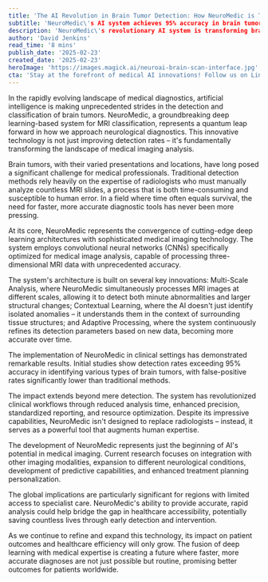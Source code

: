 ```yaml
---
title: 'The AI Revolution in Brain Tumor Detection: How NeuroMedic is Transforming Medical Imaging'
subtitle: 'NeuroMedic\'s AI system achieves 95% accuracy in brain tumor detection'
description: 'NeuroMedic\'s revolutionary AI system is transforming brain tumor detection with 95% accuracy, combining deep learning with medical imaging expertise to provide faster, more precise diagnoses. This groundbreaking technology augments radiologists\' capabilities while promising to bridge healthcare accessibility gaps globally.'
author: 'David Jenkins'
read_time: '8 mins'
publish_date: '2025-02-23'
created_date: '2025-02-23'
heroImage: 'https://images.magick.ai/neuroai-brain-scan-interface.jpg'
cta: 'Stay at the forefront of medical AI innovations! Follow us on LinkedIn for regular updates on groundbreaking technologies like NeuroMedic and join a community of healthcare innovation enthusiasts!'
---
```


In the rapidly evolving landscape of medical diagnostics, artificial intelligence is making unprecedented strides in the detection and classification of brain tumors. NeuroMedic, a groundbreaking deep learning-based system for MRI classification, represents a quantum leap forward in how we approach neurological diagnostics. This innovative technology is not just improving detection rates – it's fundamentally transforming the landscape of medical imaging analysis.

Brain tumors, with their varied presentations and locations, have long posed a significant challenge for medical professionals. Traditional detection methods rely heavily on the expertise of radiologists who must manually analyze countless MRI slides, a process that is both time-consuming and susceptible to human error. In a field where time often equals survival, the need for faster, more accurate diagnostic tools has never been more pressing.

At its core, NeuroMedic represents the convergence of cutting-edge deep learning architectures with sophisticated medical imaging technology. The system employs convolutional neural networks (CNNs) specifically optimized for medical image analysis, capable of processing three-dimensional MRI data with unprecedented accuracy.

The system's architecture is built on several key innovations: Multi-Scale Analysis, where NeuroMedic simultaneously processes MRI images at different scales, allowing it to detect both minute abnormalities and larger structural changes; Contextual Learning, where the AI doesn't just identify isolated anomalies – it understands them in the context of surrounding tissue structures; and Adaptive Processing, where the system continuously refines its detection parameters based on new data, becoming more accurate over time.

The implementation of NeuroMedic in clinical settings has demonstrated remarkable results. Initial studies show detection rates exceeding 95% accuracy in identifying various types of brain tumors, with false-positive rates significantly lower than traditional methods.

The impact extends beyond mere detection. The system has revolutionized clinical workflows through reduced analysis time, enhanced precision, standardized reporting, and resource optimization. Despite its impressive capabilities, NeuroMedic isn't designed to replace radiologists – instead, it serves as a powerful tool that augments human expertise.

The development of NeuroMedic represents just the beginning of AI's potential in medical imaging. Current research focuses on integration with other imaging modalities, expansion to different neurological conditions, development of predictive capabilities, and enhanced treatment planning personalization.

The global implications are particularly significant for regions with limited access to specialist care. NeuroMedic's ability to provide accurate, rapid analysis could help bridge the gap in healthcare accessibility, potentially saving countless lives through early detection and intervention.

As we continue to refine and expand this technology, its impact on patient outcomes and healthcare efficiency will only grow. The fusion of deep learning with medical expertise is creating a future where faster, more accurate diagnoses are not just possible but routine, promising better outcomes for patients worldwide.